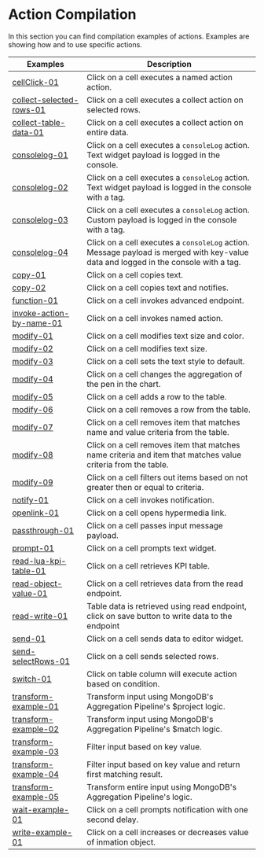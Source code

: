 # Action Compilation

In this section you can find compilation examples of actions. Examples are showing how and to use specific actions.

| Examples | Description |
| --- | --- |
| [cellClick-01](./cellClick-01.json)| Click on a cell executes a named action action.
| [collect-selected-rows-01](./collect-selected-rows-01.json) |  Click on a cell executes a collect action on selected rows.
| [collect-table-data-01](./collect-table-data-01.json.json) | Click on a cell executes a collect action on entire data.
| [consolelog-01](./consolelog-01.json) | Click on a cell executes a `consoleLog` action. Text widget payload is logged in the console.
| [consolelog-02](./consolelog-02.json) | Click on a cell executes a `consoleLog` action. Text widget payload is logged in the console with a tag.
| [consolelog-03](./consolelog-03.json) | Click on a cell executes a `consoleLog` action. Custom payload is logged in the console with a tag.
| [consolelog-04](./consolelog-04.json) | Click on a cell executes a `consoleLog` action. Message payload is merged with key-value data and logged in the console with a tag.
| [copy-01](./copy-01.json) | Click on a cell copies text.
| [copy-02](./copy-02.json) | Click on a cell copies text and notifies.
| [function-01](./function-01.json) | Click on a cell invokes advanced endpoint.
| [invoke-action-by-name-01](./invoke-action-by-name-01.json) | Click on a cell invokes named action.
| [modify-01](./modify-01.json) | Click on a cell modifies text size and color.
| [modify-02](./modify-02.json) | Click on a cell modifies text size.
| [modify-03](./modify-03.json) | Click on a cell sets the text style to default.
| [modify-04](./modify-04.json) | Click on a cell changes the aggregation of the pen in the chart.
| [modify-05](./modify-05.json) | Click on a cell adds a row to the table.
| [modify-06](./modify-06.json) | Click on a cell removes a row from the table.
| [modify-07](./modify-07.json) | Click on a cell removes item that matches name and value criteria from the table.
| [modify-08](./modify-08.json) | Click on a cell removes item that matches name criteria and item that matches value criteria from the table.
| [modify-09](./modify-09.json) | Click on a cell filters out items based on not greater then or equal to criteria.
| [notify-01](./notify-01.json) | Click on a cell invokes notification.
| [openlink-01](./openlink-01.json) | Click on a cell opens hypermedia link.
| [passthrough-01](./passthrough-01.json) | Click on a cell passes input message payload.
| [prompt-01](./prompt-01.json) | Click on a cell prompts text widget.
| [read-lua-kpi-table-01](./read-lua-kpi-table-01.json) | Click on a cell retrieves KPI table.
| [read-object-value-01](./read-object-value-01.json) | Click on a cell retrieves data from the read endpoint.
| [read-write-01](./read-write-01.json) | Table data is retrieved using read endpoint, click on save button to write data to the endpoint
| [send-01](./send-01.json) | Click on a cell sends data to editor widget.
| [send-selectRows-01](./send-selectRows-01.json) | Click on a cell sends selected rows.
| [switch-01](./switch-01.json) | Click on table column will execute action based on condition.
| [transform-example-01](./transform-example-01.json) | Transform input using MongoDB's Aggregation Pipeline's $project logic.
| [transform-example-02](./transform-example-02.json) | Transform input using MongoDB's Aggregation Pipeline's $match logic.
| [transform-example-03](./transform-example-03.json) | Filter input based on key value.
| [transform-example-04](./transform-example-04.json) | Filter input based on key value and return first matching result.
| [transform-example-05](./transform-example-05.json) | Transform entire input using MongoDB's Aggregation Pipeline's logic.
| [wait-example-01](./wait-example-01.json) | Click on a cell prompts notification with one second delay.
| [write-example-01](./write-example-01.json) | Click on a cell increases or decreases value of inmation object.
